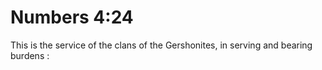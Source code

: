 # Numbers 4:24

This is the service of the clans of the Gershonites, in serving and bearing burdens :
